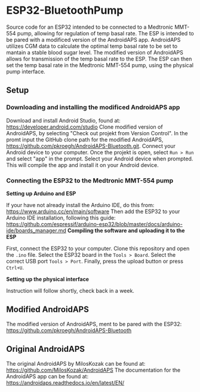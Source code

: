 # ESP32-BluetoothPump
Source code for an ESP32 intended to be connected to a Medtronic MMT-554 pump, allowing for regulation of temp basal rate. The ESP is intended to be pared with a modificed version of the AndroidAPS app. AndroidAPS utilizes CGM data to calculate the optimal temp basal rate to be set to mantain a stable blood sugar level. The modified version of AndroidAPS allows for transmission of the temp basal rate to the ESP. The ESP can then set the temp basal rate in the Medtronic MMT-554 pump, using the physical pump interface. 

## Setup

### Downloading and installing the modificed AndroidAPS app
Download and install Android Studio, found at: https://developer.android.com/studio
Clone modified version of AndroidAPS, by selecting "Check out projekt from Version Control". In the promt input the GitHub clone path for the modified AndroidAPS, https://github.com/pkroegh/AndroidAPS-Bluetooth.git.
Connect your Android device to your computer.
Once the projekt is open, select ```Run > Run``` and select "app" in the prompt. Select your Android device when prompted. This will compile the app and install it on your Android device.

### Connecting the ESP32 to the Medtronic MMT-554 pump
**Setting up Arduino and ESP**

If your have not already install the Arduino IDE, do this from: https://www.arduino.cc/en/main/software
Then add the ESP32 to your Arduino IDE installation, following this guide: https://github.com/espressif/arduino-esp32/blob/master/docs/arduino-ide/boards_manager.md
**Compiling the software and uploading it to the ESP**

First, connect the ESP32 to your computer.
Clone this repository and open the ```.ino``` file. Select the ESP32 board in the ```Tools > Board```. Select the correct USB port ```Tools > Port```. Finally, press the upload button or press ```Ctrl+U```.

**Setting up the physical interface**

Instruction will follow shortly, check back in a week.

## Modified AndroidAPS
The modified version of AndroidAPS, ment to be pared with the ESP32: https://github.com/pkroegh/AndroidAPS-Bluetooth

## Original AndroidAPS 
The original AndroidAPS by MilosKozak can be found at: https://github.com/MilosKozak/AndroidAPS 
The documentation for the AndroidAPS app can be found at: https://androidaps.readthedocs.io/en/latest/EN/ 
